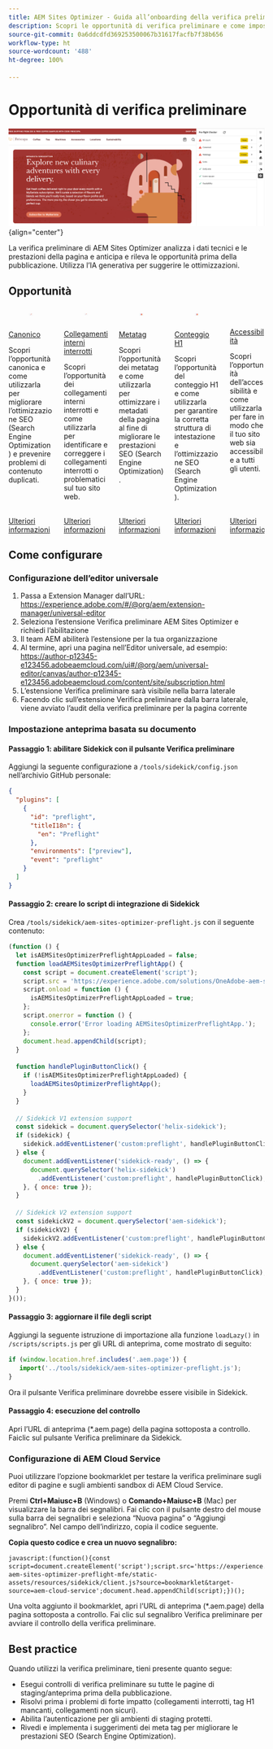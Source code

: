 ```yaml
---
title: AEM Sites Optimizer - Guida all’onboarding della verifica preliminare
description: Scopri le opportunità di verifica preliminare e come impostare l’analisi della verifica preliminare in AEM Sites Optimizer.
source-git-commit: 0a6ddcdfd369253500067b31617facfb7f38b656
workflow-type: ht
source-wordcount: '488'
ht-degree: 100%

---
```



# Opportunità di verifica preliminare

![Opportunità di verifica preliminare](./assets/preflight/hero.png){align="center"}

<span class="preview">La verifica preliminare di AEM Sites Optimizer analizza i dati tecnici e le prestazioni della pagina e anticipa e rileva le opportunità prima della pubblicazione. Utilizza l’IA generativa per suggerire le ottimizzazioni.</span>

## Opportunità

<!-- CARDS

* ../documentation/opportunities/invalid-or-missing-metadata.md
  {title=Canonical}
  {image=../assets/common/card-link.png}
* ../documentation/opportunities/broken-internal-links.md
  {title=Broken Internal Links}
  {image=../assets/common/card-link.png}
* ../documentation/opportunities/invalid-or-missing-metadata.md
  {title=Metatags}
  {image=../assets/common/card-code.png}
* ../documentation/opportunities/invalid-or-missing-metadata.md
  {title=H1 count}
  {image=../assets/common/card-code.png}
* ../documentation/opportunities/accessibility-issues.md
  {title=Accessibility}
  {image=../assets/common/card-puzzle.png}

-->
<!-- START CARDS HTML - DO NOT MODIFY BY HAND -->
<div class="columns">
    <div class="column is-half-tablet is-half-desktop is-one-third-widescreen" aria-label="Canonical">
        <div class="card" style="height: 100%; display: flex; flex-direction: column; height: 100%;">
            <div class="card-image">
                <figure class="image x-is-16by9">
                    <a href="../documentation/opportunities/invalid-or-missing-metadata.md" title="Canonico" target="_blank" rel="referrer">
                        <img class="is-bordered-r-small" src="../assets/common/card-link.png" alt="Canonico"
                             style="width: 100%; aspect-ratio: 16 / 9; object-fit: cover; overflow: hidden; display: block; margin: auto;">
                    </a>
                </figure>
            </div>
            <div class="card-content is-padded-small" style="display: flex; flex-direction: column; flex-grow: 1; justify-content: space-between;">
                <div class="top-card-content">
                    <p class="headline is-size-6 has-text-weight-bold">
                        <a href="../documentation/opportunities/invalid-or-missing-metadata.md" target="_blank" rel="referrer" title="Canonico">Canonico</a>
                    </p>
                    <p class="is-size-6">Scopri l’opportunità canonica e come utilizzarla per migliorare l’ottimizzazione SEO (Search Engine Optimization) e prevenire problemi di contenuto duplicati.</p>
                </div>
                <a href="../documentation/opportunities/invalid-or-missing-metadata.md" target="_blank" rel="referrer" class="spectrum-Button spectrum-Button--outline spectrum-Button--primary spectrum-Button--sizeM" style="align-self: flex-start; margin-top: 1rem;">
                    <span class="spectrum-Button-label has-no-wrap has-text-weight-bold">Ulteriori informazioni</span>
                </a>
            </div>
        </div>
    </div>
    <div class="column is-half-tablet is-half-desktop is-one-third-widescreen" aria-label="Broken Internal Links">
        <div class="card" style="height: 100%; display: flex; flex-direction: column; height: 100%;">
            <div class="card-image">
                <figure class="image x-is-16by9">
                    <a href="../documentation/opportunities/broken-internal-links.md" title="Collegamenti interni interrotti" target="_blank" rel="referrer">
                        <img class="is-bordered-r-small" src="../assets/common/card-link.png" alt="Collegamenti interni interrotti"
                             style="width: 100%; aspect-ratio: 16 / 9; object-fit: cover; overflow: hidden; display: block; margin: auto;">
                    </a>
                </figure>
            </div>
            <div class="card-content is-padded-small" style="display: flex; flex-direction: column; flex-grow: 1; justify-content: space-between;">
                <div class="top-card-content">
                    <p class="headline is-size-6 has-text-weight-bold">
                        <a href="../documentation/opportunities/broken-internal-links.md" target="_blank" rel="referrer" title="Collegamenti interni interrotti">Collegamenti interni interrotti</a>
                    </p>
                    <p class="is-size-6">Scopri l’opportunità dei collegamenti interni interrotti e come utilizzarla per identificare e correggere i collegamenti interrotti o problematici sul tuo sito web.</p>
                </div>
                <a href="../documentation/opportunities/broken-internal-links.md" target="_blank" rel="referrer" class="spectrum-Button spectrum-Button--outline spectrum-Button--primary spectrum-Button--sizeM" style="align-self: flex-start; margin-top: 1rem;">
                    <span class="spectrum-Button-label has-no-wrap has-text-weight-bold">Ulteriori informazioni</span>
                </a>
            </div>
        </div>
    </div>
    <div class="column is-half-tablet is-half-desktop is-one-third-widescreen" aria-label="Metatags">
        <div class="card" style="height: 100%; display: flex; flex-direction: column; height: 100%;">
            <div class="card-image">
                <figure class="image x-is-16by9">
                    <a href="../documentation/opportunities/invalid-or-missing-metadata.md" title="Metatag" target="_blank" rel="referrer">
                        <img class="is-bordered-r-small" src="../assets/common/card-code.png" alt="Metatag"
                             style="width: 100%; aspect-ratio: 16 / 9; object-fit: cover; overflow: hidden; display: block; margin: auto;">
                    </a>
                </figure>
            </div>
            <div class="card-content is-padded-small" style="display: flex; flex-direction: column; flex-grow: 1; justify-content: space-between;">
                <div class="top-card-content">
                    <p class="headline is-size-6 has-text-weight-bold">
                        <a href="../documentation/opportunities/invalid-or-missing-metadata.md" target="_blank" rel="referrer" title="Metatag">Metatag</a>
                    </p>
                    <p class="is-size-6">Scopri l’opportunità dei metatag e come utilizzarla per ottimizzare i metadati della pagina al fine di migliorare le prestazioni SEO (Search Engine Optimization).</p>
                </div>
                <a href="../documentation/opportunities/invalid-or-missing-metadata.md" target="_blank" rel="referrer" class="spectrum-Button spectrum-Button--outline spectrum-Button--primary spectrum-Button--sizeM" style="align-self: flex-start; margin-top: 1rem;">
                    <span class="spectrum-Button-label has-no-wrap has-text-weight-bold">Ulteriori informazioni</span>
                </a>
            </div>
        </div>
    </div>
    <div class="column is-half-tablet is-half-desktop is-one-third-widescreen" aria-label="H1 count">
        <div class="card" style="height: 100%; display: flex; flex-direction: column; height: 100%;">
            <div class="card-image">
                <figure class="image x-is-16by9">
                    <a href="../documentation/opportunities/invalid-or-missing-metadata.md" title="Conteggio H1" target="_blank" rel="referrer">
                        <img class="is-bordered-r-small" src="../assets/common/card-code.png" alt="Conteggio H1"
                             style="width: 100%; aspect-ratio: 16 / 9; object-fit: cover; overflow: hidden; display: block; margin: auto;">
                    </a>
                </figure>
            </div>
            <div class="card-content is-padded-small" style="display: flex; flex-direction: column; flex-grow: 1; justify-content: space-between;">
                <div class="top-card-content">
                    <p class="headline is-size-6 has-text-weight-bold">
                        <a href="../documentation/opportunities/invalid-or-missing-metadata.md" target="_blank" rel="referrer" title="Conteggio H1">Conteggio H1</a>
                    </p>
                    <p class="is-size-6">Scopri l’opportunità del conteggio H1 e come utilizzarla per garantire la corretta struttura di intestazione e l’ottimizzazione SEO (Search Engine Optimization).</p>
                </div>
                <a href="../documentation/opportunities/invalid-or-missing-metadata.md" target="_blank" rel="referrer" class="spectrum-Button spectrum-Button--outline spectrum-Button--primary spectrum-Button--sizeM" style="align-self: flex-start; margin-top: 1rem;">
                    <span class="spectrum-Button-label has-no-wrap has-text-weight-bold">Ulteriori informazioni</span>
                </a>
            </div>
        </div>
    </div>
    <div class="column is-half-tablet is-half-desktop is-one-third-widescreen" aria-label="Accessibility">
        <div class="card" style="height: 100%; display: flex; flex-direction: column; height: 100%;">
            <div class="card-image">
                <figure class="image x-is-16by9">
                    <a href="../documentation/opportunities/accessibility-issues.md" title="Accessibilità" target="_blank" rel="referrer">
                        <img class="is-bordered-r-small" src="../assets/common/card-puzzle.png" alt="Accessibilità"
                             style="width: 100%; aspect-ratio: 16 / 9; object-fit: cover; overflow: hidden; display: block; margin: auto;">
                    </a>
                </figure>
            </div>
            <div class="card-content is-padded-small" style="display: flex; flex-direction: column; flex-grow: 1; justify-content: space-between;">
                <div class="top-card-content">
                    <p class="headline is-size-6 has-text-weight-bold">
                        <a href="../documentation/opportunities/accessibility-issues.md" target="_blank" rel="referrer" title="Accessibilità">Accessibilità</a>
                    </p>
                    <p class="is-size-6">Scopri l’opportunità dell’accessibilità e come utilizzarla per fare in modo che il tuo sito web sia accessibile a tutti gli utenti.</p>
                </div>
                <a href="../documentation/opportunities/accessibility-issues.md" target="_blank" rel="referrer" class="spectrum-Button spectrum-Button--outline spectrum-Button--primary spectrum-Button--sizeM" style="align-self: flex-start; margin-top: 1rem;">
                    <span class="spectrum-Button-label has-no-wrap has-text-weight-bold">Ulteriori informazioni</span>
                </a>
            </div>
        </div>
    </div>

</div>
<!-- END CARDS HTML - DO NOT MODIFY BY HAND -->

## Come configurare

### Configurazione dell’editor universale

1. Passa a Extension Manager dall’URL: https://experience.adobe.com/#/@org/aem/extension-manager/universal-editor
2. Seleziona l’estensione Verifica preliminare AEM Sites Optimizer e richiedi l’abilitazione
3. Il team AEM abiliterà l’estensione per la tua organizzazione
4. Al termine, apri una pagina nell’Editor universale, ad esempio: https://author-p12345-e123456.adobeaemcloud.com/ui#/@org/aem/universal-editor/canvas/author-p12345-e123456.adobeaemcloud.com/content/site/subscription.html
5. L’estensione Verifica preliminare sarà visibile nella barra laterale
6. Facendo clic sull’estensione Verifica preliminare dalla barra laterale, viene avviato l’audit della verifica preliminare per la pagina corrente

### Impostazione anteprima basata su documento

#### Passaggio 1: abilitare Sidekick con il pulsante Verifica preliminare

Aggiungi la seguente configurazione a `/tools/sidekick/config.json` nell’archivio GitHub personale:

```json
{
  "plugins": [
    {
      "id": "preflight",
      "titleI18n": {
        "en": "Preflight"
      },
      "environments": ["preview"],
      "event": "preflight"
    }
  ]
}
```

#### Passaggio 2: creare lo script di integrazione di Sidekick

Crea `/tools/sidekick/aem-sites-optimizer-preflight.js` con il seguente contenuto:

```javascript
(function () {
  let isAEMSitesOptimizerPreflightAppLoaded = false;
  function loadAEMSitesOptimizerPreflightApp() {
    const script = document.createElement('script');
    script.src = 'https://experience.adobe.com/solutions/OneAdobe-aem-sites-optimizer-preflight-mfe/static-assets/resources/sidekick/client.js?source=plugin';
    script.onload = function () {
      isAEMSitesOptimizerPreflightAppLoaded = true;
    };
    script.onerror = function () {
      console.error('Error loading AEMSitesOptimizerPreflightApp.');
    };
    document.head.appendChild(script);
  }

  function handlePluginButtonClick() {
    if (!isAEMSitesOptimizerPreflightAppLoaded) {
      loadAEMSitesOptimizerPreflightApp();
    }
  }

  // Sidekick V1 extension support
  const sidekick = document.querySelector('helix-sidekick');
  if (sidekick) {
    sidekick.addEventListener('custom:preflight', handlePluginButtonClick);
  } else {
    document.addEventListener('sidekick-ready', () => {
      document.querySelector('helix-sidekick')
        .addEventListener('custom:preflight', handlePluginButtonClick);
    }, { once: true });
  }

  // Sidekick V2 extension support
  const sidekickV2 = document.querySelector('aem-sidekick');
  if (sidekickV2) {
    sidekickV2.addEventListener('custom:preflight', handlePluginButtonClick);
  } else {
    document.addEventListener('sidekick-ready', () => {
      document.querySelector('aem-sidekick')
        .addEventListener('custom:preflight', handlePluginButtonClick);
    }, { once: true });
  }
}());
```

#### Passaggio 3: aggiornare il file degli script

Aggiungi la seguente istruzione di importazione alla funzione `loadLazy()` in `/scripts/scripts.js` per gli URL di anteprima, come mostrato di seguito:

```javascript
if (window.location.href.includes('.aem.page')) {
   import('../tools/sidekick/aem-sites-optimizer-preflight.js');
}
```

Ora il pulsante Verifica preliminare dovrebbe essere visibile in Sidekick.

#### Passaggio 4: esecuzione del controllo

Apri l’URL di anteprima (*.aem.page) della pagina sottoposta a controllo. Faiclic sul pulsante Verifica preliminare da Sidekick.

### Configurazione di AEM Cloud Service

Puoi utilizzare l’opzione bookmarklet per testare la verifica preliminare sugli editor di pagine e sugli ambienti sandbox di AEM Cloud Service.

<!-- Drag the button below to your Bookmarks Bar to get started. -->

Premi **Ctrl+Maiusc+B** (Windows) o **Comando+Maiusc+B** (Mac) per visualizzare la barra dei segnalibri. Fai clic con il pulsante destro del mouse sulla barra dei segnalibri e seleziona “Nuova pagina” o “Aggiungi segnalibro”. Nel campo dell’indirizzo, copia il codice seguente.

<!-- **Drag this link to your Bookmarks Bar:**

<a href="javascript:(function(){const script=document.createElement('script');script.src='https://experience.adobe.com/solutions/OneAdobe-aem-sites-optimizer-preflight-mfe/static-assets/resources/sidekick/client.js?source=bookmarklet&target-source=aem-cloud-service';document.head.appendChild(script);})();">Preflight</a> -->

**Copia questo codice e crea un nuovo segnalibro:**

```
javascript:(function(){const script=document.createElement('script');script.src='https://experience.adobe.com/solutions/OneAdobe-aem-sites-optimizer-preflight-mfe/static-assets/resources/sidekick/client.js?source=bookmarklet&target-source=aem-cloud-service';document.head.appendChild(script);})();
```

Una volta aggiunto il bookmarklet, apri l’URL di anteprima (*.aem.page) della pagina sottoposta a controllo. Fai clic sul segnalibro Verifica preliminare per avviare il controllo della verifica preliminare.

## Best practice

Quando utilizzi la verifica preliminare, tieni presente quanto segue:

* Esegui controlli di verifica preliminare su tutte le pagine di staging/anteprima prima della pubblicazione.
* Risolvi prima i problemi di forte impatto (collegamenti interrotti, tag H1 mancanti, collegamenti non sicuri).
* Abilita l’autenticazione per gli ambienti di staging protetti.
* Rivedi e implementa i suggerimenti dei meta tag per migliorare le prestazioni SEO (Search Engine Optimization).
